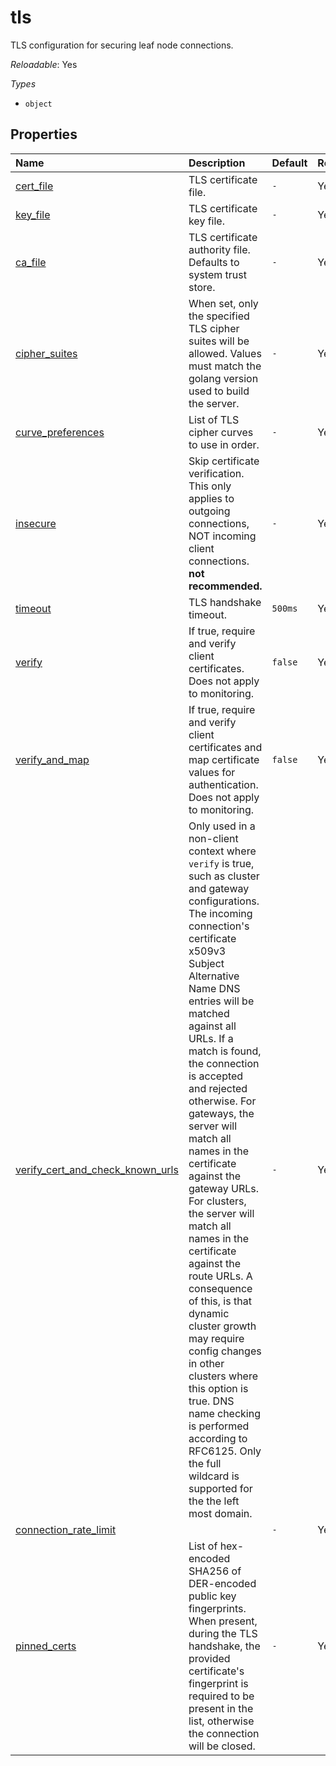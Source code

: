 # tls

TLS configuration for securing leaf node connections.

*Reloadable*: Yes

*Types*

- `object`


## Properties

| Name | Description | Default | Reloadable |
| :--- | :---------- | :------ | :--------- |
| [cert_file](/ref/config/leafnodes/tls/cert_file) | TLS certificate file. | `-` | Yes |
| [key_file](/ref/config/leafnodes/tls/key_file) | TLS certificate key file. | `-` | Yes |
| [ca_file](/ref/config/leafnodes/tls/ca_file) | TLS certificate authority file. Defaults to system trust store. | `-` | Yes |
| [cipher_suites](/ref/config/leafnodes/tls/cipher_suites) | When set, only the specified TLS cipher suites will be allowed. Values must match the golang version used to build the server. | `-` | Yes |
| [curve_preferences](/ref/config/leafnodes/tls/curve_preferences) | List of TLS cipher curves to use in order. | `-` | Yes |
| [insecure](/ref/config/leafnodes/tls/insecure) | Skip certificate verification. This only applies to outgoing connections, NOT incoming client connections. **not recommended.** | `-` | Yes |
| [timeout](/ref/config/leafnodes/tls/timeout) | TLS handshake timeout. | ``500ms`` | Yes |
| [verify](/ref/config/leafnodes/tls/verify) | If true, require and verify client certificates. Does not apply to monitoring. | ``false`` | Yes |
| [verify_and_map](/ref/config/leafnodes/tls/verify_and_map) | If true, require and verify client certificates and map certificate values for authentication. Does not apply to monitoring. | ``false`` | Yes |
| [verify_cert_and_check_known_urls](/ref/config/leafnodes/tls/verify_cert_and_check_known_urls) | Only used in a non-client context where `verify` is true, such as cluster and gateway configurations. The incoming connection's certificate x509v3 Subject Alternative Name DNS entries will be matched against all URLs. If a match is found, the connection is accepted and rejected otherwise.  For gateways, the server will match all names in the certificate against the gateway URLs.  For clusters, the server will match all names in the certificate against the route URLs.  A consequence of this, is that dynamic cluster growth may require config changes in other clusters where this option is true. DNS name checking is performed according to RFC6125. Only the full wildcard is supported for the the left most domain. | `-` | Yes |
| [connection_rate_limit](/ref/config/leafnodes/tls/connection_rate_limit) |  | `-` | Yes |
| [pinned_certs](/ref/config/leafnodes/tls/pinned_certs) | List of hex-encoded SHA256 of DER-encoded public key fingerprints. When present, during the TLS handshake, the provided certificate's fingerprint is required to be present in the list, otherwise the connection will be closed. | `-` | Yes |
